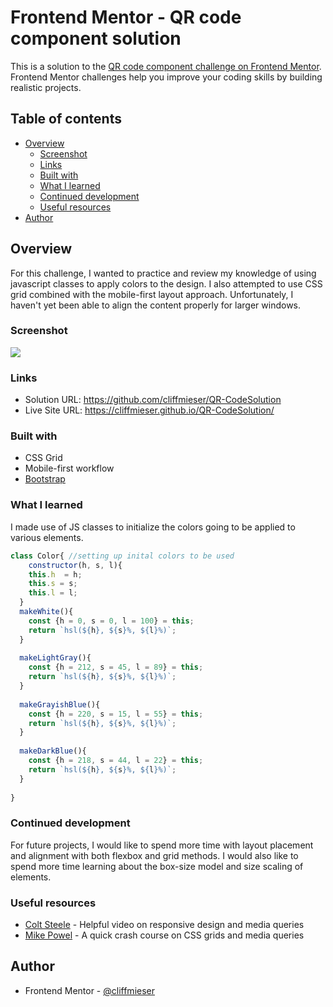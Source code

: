 # Frontend Mentor - QR code component solution

This is a solution to the [QR code component challenge on Frontend Mentor](https://www.frontendmentor.io/challenges/qr-code-component-iux_sIO_H). Frontend Mentor challenges help you improve your coding skills by building realistic projects. 

## Table of contents

- [Overview](#overview)
  - [Screenshot](#screenshot)
  - [Links](#links)
  - [Built with](#built-with)
  - [What I learned](#what-i-learned)
  - [Continued development](#continued-development)
  - [Useful resources](#useful-resources)
- [Author](#author)

## Overview

For this challenge, I wanted to practice and review my knowledge of using javascript classes to apply colors to the design. I also attempted to use CSS grid combined with the mobile-first layout approach. Unfortunately, I haven't yet been able to align the content properly for larger windows.

### Screenshot

![](./Viewport-SC.jpg)

### Links

- Solution URL: https://github.com/cliffmieser/QR-CodeSolution
- Live Site URL: https://cliffmieser.github.io/QR-CodeSolution/

### Built with

- CSS Grid
- Mobile-first workflow
- [Bootstrap](https://getbootstrap.com/)



### What I learned

I made use of JS classes to initialize the colors going to be applied to various elements.

```js
class Color{ //setting up inital colors to be used
	constructor(h, s, l){
  	this.h  = h;
    this.s = s;
    this.l = l;
  }
  makeWhite(){
    const {h = 0, s = 0, l = 100} = this;
    return `hsl(${h}, ${s}%, ${l}%)`;
  }
  
  makeLightGray(){
    const {h = 212, s = 45, l = 89} = this;
    return `hsl(${h}, ${s}%, ${l}%)`;
  }
  
  makeGrayishBlue(){
    const {h = 220, s = 15, l = 55} = this;
    return `hsl(${h}, ${s}%, ${l}%)`;
  }
  
  makeDarkBlue(){
    const {h = 218, s = 44, l = 22} = this;
    return `hsl(${h}, ${s}%, ${l}%)`;
  }
  
}
```

### Continued development

For future projects, I would like to spend more time with layout placement and alignment with both flexbox and grid methods. I would also like to spend more time learning about the box-size model and size scaling of elements.


### Useful resources

- [Colt Steele](https://www.youtube.com/watch?v=na-X_SM8vg0) - Helpful video on responsive design and media queries
- [Mike Powel](https://www.youtube.com/watch?v=rg7Fvvl3taU) - A quick crash course on CSS grids and media queries

## Author

- Frontend Mentor - [@cliffmieser](hhttps://www.frontendmentor.io/profile/cliffmieser)
